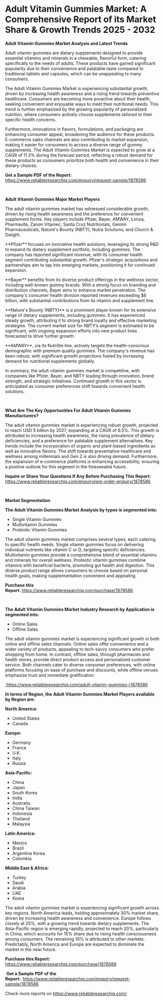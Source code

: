 <p><h1>Adult Vitamin Gummies Market: A Comprehensive Report of its Market Share & Growth Trends 2025 - 2032</h1></p><p><strong>Adult Vitamin Gummies Market Analysis and Latest Trends</strong></p>
<p><p>Adult vitamin gummies are dietary supplements designed to provide essential vitamins and minerals in a chewable, flavorful form, catering specifically to the needs of adults. These products have gained significant popularity due to their convenience and palatable taste compared to traditional tablets and capsules, which can be unappealing to many consumers.</p><p>The Adult Vitamin Gummies Market is experiencing substantial growth, driven by increasing health awareness and a rising trend towards preventive healthcare. Consumers are becoming more proactive about their health, seeking convenient and enjoyable ways to meet their nutritional needs. This trend is further emphasized by the growing popularity of personalized nutrition, where consumers actively choose supplements tailored to their specific health concerns.</p><p>Furthermore, innovations in flavors, formulations, and packaging are enhancing consumer appeal, broadening the audience for these products. E-commerce sales channels are also contributing to market expansion, making it easier for consumers to access a diverse range of gummy supplements. The Adult Vitamin Gummies Market is expected to grow at a CAGR of 11.3% during the forecast period, reflecting a robust demand for these products as consumers prioritize both health and convenience in their dietary choices.</p></p>
<p><strong>Get a Sample PDF of the Report:&nbsp;</strong> <a href="https://www.reliableresearchiq.com/enquiry/request-sample/1878586?utm_campaign=1835&utm_medium=2&utm_source=Github&utm_content=ia&utm_term=07042025&utm_id=adult-vitamin-gummies">https://www.reliableresearchiq.com/enquiry/request-sample/1878586</a></p>
<p>&nbsp;</p>
<p><strong>Adult Vitamin Gummies Major Market Players</strong></p>
<p><p>The adult vitamin gummies market has witnessed considerable growth, driven by rising health awareness and the preference for convenient supplement forms. Key players include Pfizer, Bayer, AMWAY, Lonza, Pharmavite, Zanon Vitamec, Santa Cruz Nutritionals, Gemini Pharmaceuticals, Nature's Bounty (NBTY), Nutra Solutions, and Church & Dwight.</p><p>**Pfizer** focuses on innovative health solutions, leveraging its strong R&D to expand its dietary supplement portfolio, including gummies. The company has reported significant revenue, with its consumer health segment contributing substantial growth. Pfizer's strategic acquisitions and partnerships aim to tap into emerging markets, positioning it for continued expansion.</p><p>**Bayer** benefits from its diverse product offerings in the wellness sector, including well-known gummy brands. With a strong focus on branding and distribution channels, Bayer aims to enhance market penetration. The company's consumer health division reported revenues exceeding $6 billion, with substantial contributions from its vitamin and supplement line.</p><p>**Nature's Bounty (NBTY)** is a prominent player known for its extensive range of dietary supplements, including gummies. It has experienced steady growth, attributing it to strong brand loyalty and effective marketing strategies. The current market size for NBTY’s segment is estimated to be significant, with ongoing expansion efforts into new product lines forecasted to drive further growth.</p><p>**AMWAY**, via its Nutrilite line, actively targets the health-conscious demographic with premium quality gummies. The company's revenue has been robust, with significant growth projections fueled by increasing demand for nutritional supplements globally.</p><p>In summary, the adult vitamin gummies market is competitive, with companies like Pfizer, Bayer, and NBTY leading through innovation, brand strength, and strategic initiatives. Continued growth in this sector is anticipated as consumer preferences shift towards convenient health solutions.</p></p>
<p>&nbsp;</p>
<p><strong>What Are The Key Opportunities For Adult Vitamin Gummies Manufacturers?</strong></p>
<p><p>The adult vitamin gummies market is experiencing robust growth, projected to reach USD 5 billion by 2027, expanding at a CAGR of 6.5%. This growth is attributed to increasing health awareness, the rising prevalence of dietary deficiencies, and a preference for palatable supplement alternatives. Key trends include the incorporation of organic and plant-based ingredients as well as innovative flavors. The shift towards preventative healthcare and wellness among millennials and Gen Z is also driving demand. Furthermore, the expansion of e-commerce platforms is enhancing accessibility, ensuring a positive outlook for this segment in the foreseeable future.</p></p>
<p><strong>Inquire or Share Your Questions If Any Before Purchasing This Report:</strong> <a href="https://www.reliableresearchiq.com/enquiry/pre-order-enquiry/1878586?utm_campaign=1835&utm_medium=2&utm_source=Github&utm_content=ia&utm_term=07042025&utm_id=adult-vitamin-gummies">https://www.reliableresearchiq.com/enquiry/pre-order-enquiry/1878586</a></p>
<p>&nbsp;</p>
<p><strong>Market Segmentation</strong></p>
<p><strong>The Adult Vitamin Gummies Market Analysis by types is segmented into:</strong></p>
<p><ul><li>Single Vitamin Gummies</li><li>Multivitamin Gummies</li><li>Probiotic Vitamin Gummies</li></ul></p>
<p><p>The adult vitamin gummies market comprises several types, each catering to specific health needs. Single vitamin gummies focus on delivering individual nutrients like vitamin C or D, targeting specific deficiencies. Multivitamin gummies provide a comprehensive blend of essential vitamins and minerals for overall wellness. Probiotic vitamin gummies combine vitamins with beneficial bacteria, promoting gut health and digestion. This diverse product range allows consumers to choose based on personal health goals, making supplementation convenient and appealing.</p></p>
<p><strong>Purchase this Report:&nbsp;</strong><a href="https://www.reliableresearchiq.com/purchase/1878586?utm_campaign=1835&utm_medium=2&utm_source=Github&utm_content=ia&utm_term=07042025&utm_id=adult-vitamin-gummies">https://www.reliableresearchiq.com/purchase/1878586</a></p>
<p>&nbsp;</p>
<p><strong>The Adult Vitamin Gummies Market Industry Research by Application is segmented into:</strong></p>
<p><ul><li>Online Sales</li><li>Offline Sales</li></ul></p>
<p><p>The adult vitamin gummies market is experiencing significant growth in both online and offline sales channels. Online sales offer convenience and a wider variety of products, appealing to tech-savvy consumers who prefer shopping from home. In contrast, offline sales, through pharmacies and health stores, provide direct product access and personalized customer service. Both channels cater to diverse consumer preferences, with online platforms focusing on ease of purchase and discounts, while offline venues emphasize trust and immediate gratification.</p></p>
<p><a href="https://www.reliableresearchiq.com/adult-vitamin-gummies-r1878586?utm_campaign=1835&utm_medium=2&utm_source=Github&utm_content=ia&utm_term=07042025&utm_id=adult-vitamin-gummies">&nbsp;https://www.reliableresearchiq.com/adult-vitamin-gummies-r1878586</a></p>
<p><strong>In terms of Region, the Adult Vitamin Gummies Market Players available by Region are:</strong></p>
<p>
    <p> <strong> North America: </strong>
        <ul>
            <li>United States</li>
            <li>Canada</li>
        </ul>
        </p> 
    <p> <strong> Europe: </strong>
        <ul>
            <li>Germany</li>
            <li>France</li>
            <li>U.K.</li>
            <li>Italy</li>
            <li>Russia</li>
        </ul>
        </p> 
    <p> <strong> Asia-Pacific: </strong>
        <ul>
            <li>China</li>
            <li>Japan</li>
            <li>South Korea</li>
            <li>India</li>
            <li>Australia</li>
            <li>China Taiwan</li>
            <li>Indonesia</li>
            <li>Thailand</li>
            <li>Malaysia</li>
        </ul>
        </p> 
    <p> <strong> Latin America: </strong>
        <ul>
            <li>Mexico</li>
            <li>Brazil</li>
            <li>Argentina Korea</li>
            <li>Colombia</li>
        </ul>
        </p> 
    <p> <strong> Middle East & Africa: </strong>
        <ul>
            <li>Turkey</li>
            <li>Saudi</li>
            <li>Arabia</li>
            <li>UAE</li>
            <li>Korea</li>
        </ul>
    </p>
    </p>
<p><p>The adult vitamin gummies market is experiencing significant growth across key regions. North America leads, holding approximately 30% market share, driven by increasing health awareness and convenience. Europe follows closely at 25%, with a growing trend towards dietary supplements. The Asia-Pacific region is emerging rapidly, projected to reach 20%, particularly in China, which accounts for 15% share due to rising health consciousness among consumers. The remaining 10% is attributed to other markets. Predictably, North America and Europe are expected to dominate the market in the near future.</p></p>
<p><strong>Purchase this Report: </strong><a href="https://www.reliableresearchiq.com/purchase/1878586?utm_campaign=1835&utm_medium=2&utm_source=Github&utm_content=ia&utm_term=07042025&utm_id=adult-vitamin-gummies">https://www.reliableresearchiq.com/purchase/1878586</a></p>
<p>&nbsp;<strong>Get a Sample PDF of the Report:&nbsp;&nbsp;</strong><a href="https://www.reliableresearchiq.com/enquiry/request-sample/1878586?utm_campaign=1835&utm_medium=2&utm_source=Github&utm_content=ia&utm_term=07042025&utm_id=adult-vitamin-gummies">https://www.reliableresearchiq.com/enquiry/request-sample/1878586</a></p>
<p><strong></strong></p>
<p>Check more reports on <a href="https://www.reliableresearchiq.com/?utm_campaign=1835&utm_medium=2&utm_source=Github&utm_content=ia&utm_term=07042025&utm_id=adult-vitamin-gummies">https://www.reliableresearchiq.com/</a></p>